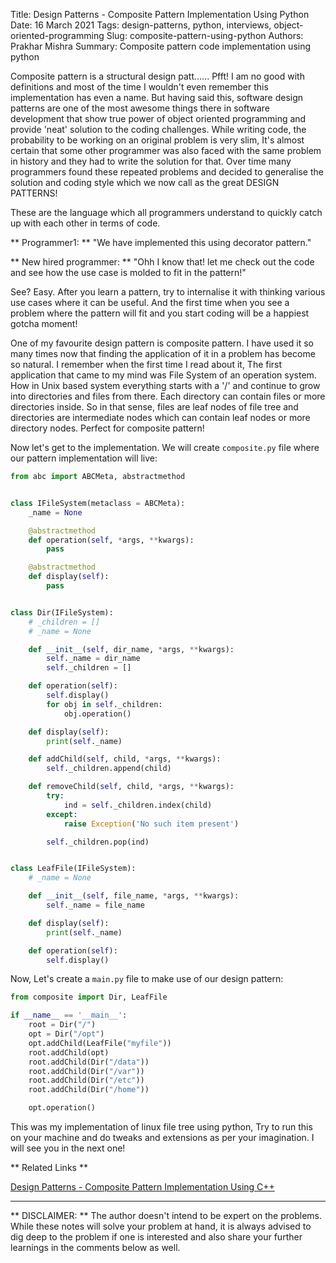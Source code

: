 Title: Design Patterns - Composite Pattern Implementation Using Python
Date: 16 March 2021
Tags: design-patterns, python, interviews, object-oriented-programming
Slug: composite-pattern-using-python
Authors: Prakhar Mishra
Summary: Composite pattern code implementation using python


Composite pattern is a structural design patt...... Pfft! I am no good with definitions and most of the time I wouldn't even remember this implementation has even a name.
But having said this, software design patterns are one of the most awesome things there in software development that show true power of object oriented programming and provide 'neat' solution
to the coding challenges. While writing code, the probability to be working on an original problem is very slim, It's almost certain that some other programmer was also faced with the same problem in 
history and they had to write the solution for that. Over time many programmers found these repeated problems and decided to generalise the solution and coding style which we now call as the great
DESIGN PATTERNS!

These are the language which all programmers understand to quickly catch up with each other in terms of code. 

** Programmer1: **  "We have implemented this using decorator pattern."

** New hired programmer: ** "Ohh I know that! let me check out the code and see how the use case is molded to fit in the pattern!"

See? Easy. After you learn a pattern, try to internalise it with thinking various use cases where it can be useful. And the first time when you see a problem where the pattern will fit and you start
coding will be a happiest gotcha moment!

One of my favourite design pattern is composite pattern. I have used it so many times now that finding the application of it in a problem has become so natural.
I remember when the first time I read about it, The first application that came to my mind was File System of an operation system. How in Unix based system everything starts with a '/' and continue
to grow into directories and files from there. Each directory can contain files or more directories inside. So in that sense, files are leaf nodes of file tree and directories are intermediate nodes 
which can contain leaf nodes or more directory nodes. Perfect for composite pattern!


Now let's get to the implementation. We will create `composite.py` file where our pattern implementation will live:

``` python
from abc import ABCMeta, abstractmethod


class IFileSystem(metaclass = ABCMeta):
    _name = None

    @abstractmethod
    def operation(self, *args, **kwargs):
        pass

    @abstractmethod
    def display(self):
        pass


class Dir(IFileSystem):
    # _children = []
    # _name = None

    def __init__(self, dir_name, *args, **kwargs):
        self._name = dir_name
        self._children = []

    def operation(self):
        self.display()
        for obj in self._children:
            obj.operation()

    def display(self):
        print(self._name)

    def addChild(self, child, *args, **kwargs):
        self._children.append(child)

    def removeChild(self, child, *args, **kwargs):
        try:
            ind = self._children.index(child)
        except:
            raise Exception('No such item present')

        self._children.pop(ind)


class LeafFile(IFileSystem):
    # _name = None

    def __init__(self, file_name, *args, **kwargs):
        self._name = file_name

    def display(self):
        print(self._name)

    def operation(self):
        self.display()

```


Now, Let's create a `main.py` file to make use of our design pattern:

``` python
from composite import Dir, LeafFile

if __name__ == '__main__':
    root = Dir("/")
    opt = Dir("/opt")
    opt.addChild(LeafFile("myfile"))
    root.addChild(opt)
    root.addChild(Dir("/data"))
    root.addChild(Dir("/var"))
    root.addChild(Dir("/etc"))
    root.addChild(Dir("/home"))

    opt.operation()

```

This was my implementation of linux file tree using python, Try to run this on your machine and do tweaks and extensions as per your imagination.
I will see you in the next one!


** Related Links **

[Design Patterns - Composite Pattern Implementation Using C++](https://prakharmishra.com/articles/articles/composite-pattern-using-cpp.html#composite-pattern-using-cpp)

___

** DISCLAIMER: ** The author doesn't intend to be expert on the problems. While these notes will solve your problem at hand, it is always advised to dig deep to the problem if one is interested and also share
your further learnings in the comments below as well.
